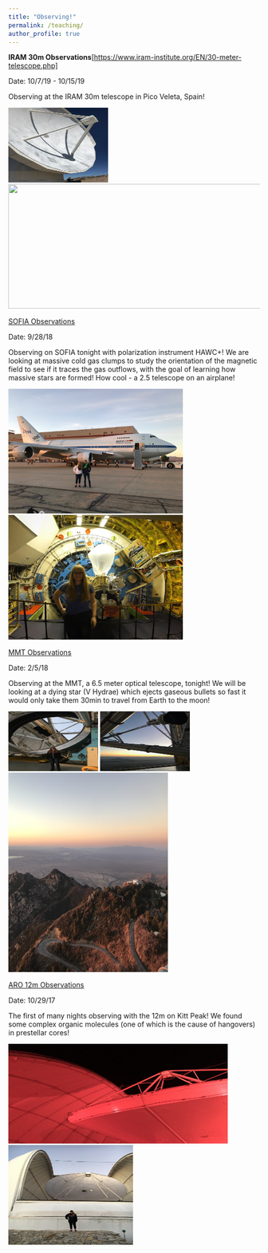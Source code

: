 ```yaml
---
title: "Observing!"
permalink: /teaching/
author_profile: true
---
```


**IRAM 30m Observations**[https://www.iram-institute.org/EN/30-meter-telescope.php]

<p>
Date: 10/7/19 - 10/15/19
</p>

<p>Observing at the IRAM 30m telescope in Pico Veleta, Spain!</p>

<p>
<img src="/images/IRAM_1.jpeg" width="200"height="150"> <img src="/images/IRAM_2.jpg" width="540"height="250"><br>
</p>
  
<p style="text-decoration:underline;"><a href="https://www.sofia.usra.edu/">SOFIA Observations</a></p>

<p>Date: 9/28/18</p>

<p>Observing on SOFIA tonight with polarization instrument HAWC+! We are looking at massive cold gas clumps to study the orientation of the magnetic field to see if it traces the gas outflows, with the goal of learning how massive stars are formed! How cool - a 2.5 telescope on an airplane!
</p>

<p>
<img src="/images/SOFIA_1.jpeg" width="350"height="250"> <img src="/images/SOFIA_2.jpeg" width="350"height="250">
</p>
  

<p style="text-decoration:underline;"><a href="https://www.mmto.org/">MMT Observations</a></p>

<p>Date: 2/5/18</p>

<p>
Observing at the MMT, a 6.5 meter optical telescope, tonight! We will be looking at a dying star (V Hydrae) which ejects gaseous bullets so fast it would only take them 30min to travel from Earth to the moon! 
</p>

<p>
<img src="/images/MMT_1.jpeg" width="180"height="120"> <img src="/images/MMT_2.jpeg" width="180"height="120"> <img src="/images/MMT_3.jpg" width="320"height="400">
</p>

<p style="text-decoration:underline;"><a href="http://aro.as.arizona.edu/">ARO 12m Observations</a></p>

<p>Date: 10/29/17</p>

<p>
The first of many nights observing with the 12m on Kitt Peak! We found some complex organic molecules (one of which is the cause of hangovers) in prestellar cores!
</p>

<p>
<img src="/images/12m_3.jpg" width="440"height="200"> <img src="/images/12m_2.jpg" width="250"height="200">
</p>
